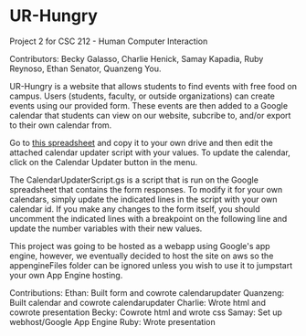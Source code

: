 UR-Hungry
=============

Project 2 for CSC 212 - Human Computer Interaction

Contributors: Becky Galasso, Charlie Henick, Samay Kapadia, Ruby Reynoso, Ethan Senator, Quanzeng You.

UR-Hungry is a website that allows students to find events with free food on campus. Users (students, faculty, or outside organizations) can create events using our provided form. These events are then added to a Google calendar that students can view on our website, subcribe to, and/or export to their own calendar from.

Go to [this spreadsheet](https://docs.google.com/spreadsheet/ccc?key=0AiOcVR5f1l0SdGMtbjQyNGJqMFN5QzZtTmNtdnBxanc&usp=sharing)  and copy it to your own drive and then edit the attached calendar updater script with your values. To update the calendar, click on the Calendar Updater button in the menu.

The CalendarUpdaterScript.gs is a script that is run on the Google spreadsheet that contains the form responses. To modify it for your own calendars, simply update the indicated lines in the script with your own calendar id. If you make any changes to the form itself, you should uncomment the indicated lines with a breakpoint on the following line and update the number variables with their new values.

This project was going to be hosted as a webapp using Google's app engine, however, we eventually decided to host the site on aws so the appengineFiles folder can be ignored unless you wish to use it to jumpstart your own App Engine hosting. 

Contributions:
Ethan: Built form and cowrote calendarupdater 
Quanzeng: Built calendar and cowrote calendarupdater 
Charlie: Wrote html and cowrote presentation
Becky: Cowrote html and wrote css
Samay: Set up webhost/Google App Engine
Ruby: Wrote presentation 

